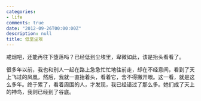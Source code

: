```yaml
---
categories:
- life
comments: true
date: "2012-09-26T00:00:00Z"
description: null
title: 低至尘埃
---
```

戒烟吧，还能再往下堕落吗？已经低到尘埃里，卑微如此，该是抬头看看了。

很多年以前，我也和别人一起在路上急急忙忙地往前走，却在不经意间，看到了天上飞过的凤凰，然后，我就一直抬着头，看着它，舍不得撇开眼。这一看，就是这么多年。终于累了，看着周围的人，才发现，我已经错过了那么多。她们成了天上的神鸟，我则已经到了谷底。


